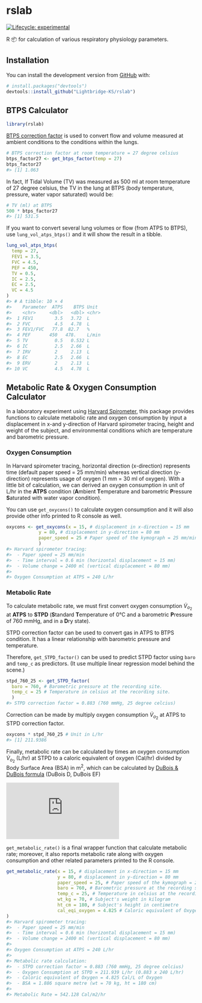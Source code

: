 
<!-- README.md is generated from README.Rmd. Please edit that file -->

# rslab

<!-- badges: start -->

[![Lifecycle:
experimental](https://img.shields.io/badge/lifecycle-experimental-orange.svg)](https://lifecycle.r-lib.org/articles/stages.html#experimental)
<!-- badges: end -->

R 📦 for calculation of various respiratory physiology parameters.

## Installation

You can install the development version from
[GitHub](https://github.com/) with:

``` r
# install.packages("devtools")
devtools::install_github("Lightbridge-KS/rslab")
```

## BTPS Calculator

``` r
library(rslab)
```

[BTPS correction
factor](https://nddmed.com/_Resources/Persistent/8a716ac3fd123ce0becd7b56596582d4fc4c0c47/appnote-btps-correction-v01r.pdf)
is used to convert flow and volume measured at ambient conditions to the
conditions within the lungs.

``` r
# BTPS correction factor at room temperature = 27 degree celsius
btps_factor27 <- get_btps_factor(temp = 27)
btps_factor27
#> [1] 1.063
```

In fact, If Tidal Volume (TV) was measured as 500 ml at room temperature
of 27 degree celsius, the TV in the lung at BTPS (body temperature,
pressure, water vapor saturated) would be:

``` r
# TV (ml) at BTPS
500 * btps_factor27 
#> [1] 531.5
```

If you want to convert several lung volumes or flow (from ATPS to BTPS),
use `lung_vol_atps_btps()` and it will show the result in a tibble.

``` r
lung_vol_atps_btps(
  temp = 27,
  FEV1 = 3.5, 
  FVC = 4.5,
  PEF = 450,
  TV = 0.5,
  IC = 2.5,
  EC = 2.5,
  VC = 4.5
)
#> # A tibble: 10 × 4
#>    Parameter  ATPS    BTPS Unit 
#>    <chr>     <dbl>   <dbl> <chr>
#>  1 FEV1        3.5   3.72  L    
#>  2 FVC         4.5   4.78  L    
#>  3 FEV1/FVC   77.8  82.7   %    
#>  4 PEF       450   478.    L/min
#>  5 TV          0.5   0.532 L    
#>  6 IC          2.5   2.66  L    
#>  7 IRV         2     2.13  L    
#>  8 EC          2.5   2.66  L    
#>  9 ERV         2     2.13  L    
#> 10 VC          4.5   4.78  L
```

## Metabolic Rate & Oxygen Consumption Calculator

In a laboratory experiment using [Harvard
Spirometer](https://www.somatco.com/Recording-Spirometer-50-1833-50-1817.pdf),
this package provides functions to calculate metabolic rate and oxygen
consumption by input a displacement in x-and y-direction of Harvard
spirometer tracing, height and weight of the subject, and environmental
conditions which are temperature and barometric pressure.

### Oxygen Consumption

In Harvard spirometer tracing, horizontal direction (x-direction)
represents time (default paper speed = 25 mm/min) whereas vertical
direction (y-direction) represents usage of oxygen (1 mm = 30 ml of
oxygen). With a little bit of calculation, we can derived an oxygen
consumption in unit of L/hr in the **ATPS** condition (**A**mbient
**T**emperature and barometric **P**ressure **S**aturated with water
vapor condition).

You can use `get_oxycons()` to calculate oxygen consumption and it will
also provide other info printed to R console as well.

``` r
oxycons <- get_oxycons(x = 15, # displacement in x-direction = 15 mm
            y = 80, # displacement in y-direction = 80 mm
            paper_speed = 25 # Paper speed of the kymograph = 25 mm/min
            )
#> Harvard spirometer tracing:
#>  - Paper speed = 25 mm/min 
#>  - Time interval = 0.6 min (horizontal displacement = 15 mm)
#>  - Volume change = 2400 ml (vertical displacement = 80 mm)
#> 
#> Oxygen Consumption at ATPS = 240 L/hr
```

### Metabolic Rate

To calculate metabolic rate, we must first convert oxygen consumption
*V̇*<sub>*o*<sub>2</sub></sub> at **ATPS** to **STPD** (**S**tandard
**T**emperature of 0°C and a barometric **P**ressure of 760 mmHg, and in
a **D**ry state).

STPD correction factor can be used to convert gas in ATPS to BTPS
condition. It has a linear relationship with barometric pressure and
temperature.

Therefore, `get_STPD_factor()` can be used to predict STPD factor using
`baro` and `temp_c` as predictors. (It use multiple linear regression
model behind the scene.)

``` r
stpd_760_25 <- get_STPD_factor(
  baro = 760, # Barometric pressure at the recording site.
  temp_c = 25 # Temperature in celsius at the recording site.
  ) 
#> STPD correction factor = 0.883 (760 mmHg, 25 degree celcius)
```

Correction can be made by multiply oxygen consumption
*V̇*<sub>*o*<sub>2</sub></sub> at ATPS to STPD correction factor.

``` r
oxycons * stpd_760_25 # Unit in L/hr
#> [1] 211.9386
```

Finally, metabolic rate can be calculated by times an oxygen consumption
*V̇*<sub>*o*<sub>2</sub></sub> (L/hr) at STPD to a caloric equivalent of
oxygen (Cal/hr) divided by Body Surface Area (BSA) in m<sup>2</sup>,
which can be calculated by [DuBois & DuBois
formula](http://www-users.med.cornell.edu/~spon/picu/calc/bsacalc.htm)
(DuBois D, DuBois EF)

<!-- $$ -->
<!-- Met \ Rate \ (Cal/m^2/hr) = \frac{ \dot{V}_{o_2} (L/hr)  \times CalEqi \ O_2 \ (Cal/hr)}{ BSA \ (m^2) }  -->
<!-- $$ -->

![equation](https://latex.codecogs.com/svg.latex?Met%20%5C%20Rate%20%5C%20%28Cal/m%5E2/hr%29%20%3D%20%5Cfrac%7B%20%5Cdot%7BV%7D_%7Bo_2%7D%20%28L/hr%29%20%5Ctimes%20CalEqi%20%5C%20O_2%20%5C%20%28Cal/hr%29%7D%7B%20BSA%20%5C%20%28m%5E2%29%20%7D)

`get_metabolic_rate()` is a final wrapper function that calculate
metabolic rate; moreover, it also reports metabolic rate along with
oxygen consumption and other related parameters printed to the R
console.

``` r
get_metabolic_rate(x = 15, # displacement in x-direction = 15 mm
                   y = 80, # displacement in y-direction = 80 mm
                   paper_speed = 25, # Paper speed of the kymograph = 25 mm/min
                   baro = 760, # Barometric pressure at the recording site.
                   temp_c = 25, # Temperature in celsius at the recording site.
                   wt_kg = 70, # Subject's weight in kilogram
                   ht_cm = 180, # Subject's height in centimetre
                   cal_eqi_oxygen = 4.825 # Caloric equivalent of Oxygen at RQ = 0.82
)
#> Harvard spirometer tracing:
#>  - Paper speed = 25 mm/min 
#>  - Time interval = 0.6 min (horizontal displacement = 15 mm)
#>  - Volume change = 2400 ml (vertical displacement = 80 mm)
#> 
#> Oxygen Consumption at ATPS = 240 L/hr
#> 
#> Metabolic rate calculation:
#>  - STPD correction factor = 0.883 (760 mmHg, 25 degree celcius) 
#>  - Oxygen Consumption at STPD = 211.939 L/hr (0.883 x 240 L/hr)
#>  - Caloric equivalent of Oxygen = 4.825 Cal/L of Oxygen
#>  - BSA = 1.886 square metre (wt = 70 kg, ht = 180 cm)
#> 
#> Metabolic Rate = 542.128 Cal/m2/hr
```
